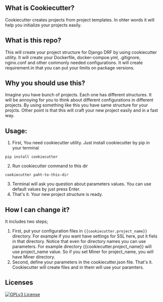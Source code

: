 ## What is Cookiecutter?
Cookiecutter creates projects from project templates. In ohter words it will help you initialize your projects easily.


## What is this repo?
This will create your project structure for Django DRF by using cookiecutter utility. It will create your Dockerfile, docker-compoe.yml, .gitignore, nginx.conf and other commonly needed configurations. It will create requirement.in that you can put your limits on package versions.


## Why you should use this?
Imagine you have bunch of projects. Each one has different structures. It will be annoying for you to think about different configurations in different projects. By using something like this you have same structure for your projcts.
Other point is that this will craft your new project easily and in a fast way.


## Usage:
1. First, You need cookiecutter utility. Just install cookiecutter by pip in your terminal
 ```
 pip install cookiecutter
 ```
2. Run cookiecutter command to this dir
```
cookiecutter paht-to-this-dir
```
3. Terminal will ask you question about parameters values. You can use default values by just press Enter.
4. That's it. Your new project structure is ready.

## How I can change it?
It includes two steps;
1. First, put your configuration files in `{{cookiecutter.project_name}}` directory. For example if you want have settings for SSL here, put it fiels in that directory. Notice that even for directory names you can use parameters. For example directory {{cookiecutter.project_name}} will use project_name value. So if you set Miner for project_name, you will have Miner directory.
2. Second, define your parameters in the cookiecutter.json file.
That's it. Cookiecutter will create files and in them will use your paramters.


## Licenses
[![GPLv3 License](https://img.shields.io/badge/License-GPL%20v3-yellow.svg)](https://opensource.org/licenses/)


